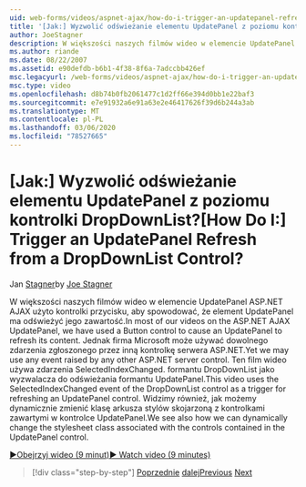```yaml
---
uid: web-forms/videos/aspnet-ajax/how-do-i-trigger-an-updatepanel-refresh-from-a-dropdownlist-control
title: '[Jak:] Wyzwolić odświeżanie elementu UpdatePanel z poziomu kontrolki DropDownList? | Microsoft Docs'
author: JoeStagner
description: W większości naszych filmów wideo w elemencie UpdatePanel ASP.NET AJAX użyto kontrolki przycisku, aby spowodować, że element UpdatePanel ma odświeżyć jego zawartość. Firma Microsoft może korzystać z dowolnego zdarzenia...
ms.author: riande
ms.date: 08/22/2007
ms.assetid: e90defdb-b6b1-4f38-8f6a-7adccbb426ef
msc.legacyurl: /web-forms/videos/aspnet-ajax/how-do-i-trigger-an-updatepanel-refresh-from-a-dropdownlist-control
msc.type: video
ms.openlocfilehash: d8b74b0fb2061477c1d2ff66e394d0bb1e22baf3
ms.sourcegitcommit: e7e91932a6e91a63e2e46417626f39d6b244a3ab
ms.translationtype: MT
ms.contentlocale: pl-PL
ms.lasthandoff: 03/06/2020
ms.locfileid: "78527665"
---
```

# <a name="how-do-i-trigger-an-updatepanel-refresh-from-a-dropdownlist-control"></a><span data-ttu-id="781d2-105">[Jak:] Wyzwolić odświeżanie elementu UpdatePanel z poziomu kontrolki DropDownList?</span><span class="sxs-lookup"><span data-stu-id="781d2-105">[How Do I:] Trigger an UpdatePanel Refresh from a DropDownList Control?</span></span>

<span data-ttu-id="781d2-106">Jan [Stagner](https://github.com/JoeStagner)</span><span class="sxs-lookup"><span data-stu-id="781d2-106">by [Joe Stagner](https://github.com/JoeStagner)</span></span>

<span data-ttu-id="781d2-107">W większości naszych filmów wideo w elemencie UpdatePanel ASP.NET AJAX użyto kontrolki przycisku, aby spowodować, że element UpdatePanel ma odświeżyć jego zawartość.</span><span class="sxs-lookup"><span data-stu-id="781d2-107">In most of our videos on the ASP.NET AJAX UpdatePanel, we have used a Button control to cause an UpdatePanel to refresh its content.</span></span> <span data-ttu-id="781d2-108">Jednak firma Microsoft może używać dowolnego zdarzenia zgłoszonego przez inną kontrolkę serwera ASP.NET.</span><span class="sxs-lookup"><span data-stu-id="781d2-108">Yet we may use any event raised by any other ASP.NET server control.</span></span> <span data-ttu-id="781d2-109">Ten film wideo używa zdarzenia SelectedIndexChanged. formantu DropDownList jako wyzwalacza do odświeżania formantu UpdatePanel.</span><span class="sxs-lookup"><span data-stu-id="781d2-109">This video uses the SelectedIndexChanged event of the DropDownList control as a trigger for refreshing an UpdatePanel control.</span></span> <span data-ttu-id="781d2-110">Widzimy również, jak możemy dynamicznie zmienić klasę arkusza stylów skojarzoną z kontrolkami zawartymi w kontrolce UpdatePanel.</span><span class="sxs-lookup"><span data-stu-id="781d2-110">We see also how we can dynamically change the stylesheet class associated with the controls contained in the UpdatePanel control.</span></span>

[<span data-ttu-id="781d2-111">&#9654;Obejrzyj wideo (9 minut)</span><span class="sxs-lookup"><span data-stu-id="781d2-111">&#9654; Watch video (9 minutes)</span></span>](https://channel9.msdn.com/Blogs/ASP-NET-Site-Videos/how-do-i-trigger-an-updatepanel-refresh-from-a-dropdownlist-control)

> [!div class="step-by-step"]
> <span data-ttu-id="781d2-112">[Poprzednie](how-do-i-implement-the-persistent-communications-pattern-using-web-services.md)
> [dalej](how-do-i-create-an-aspnet-ajax-extender-from-scratch.md)</span><span class="sxs-lookup"><span data-stu-id="781d2-112">[Previous](how-do-i-implement-the-persistent-communications-pattern-using-web-services.md)
[Next](how-do-i-create-an-aspnet-ajax-extender-from-scratch.md)</span></span>
